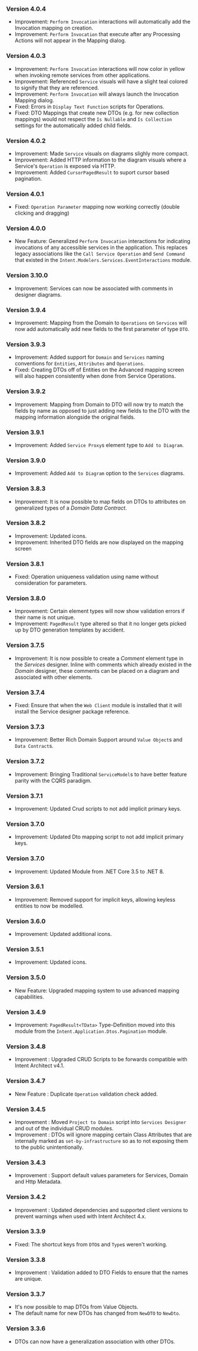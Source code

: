 ### Version 4.0.4

- Improvement: `Perform Invocation` interactions will automatically add the Invocation mapping on creation.
- Improvement: `Perform Invocation` that execute after any Processing Actions will not appear in the Mapping dialog. 

### Version 4.0.3

- Improvement: `Perform Invocation` interactions will now color in yellow when invoking remote services from other applications.
- Improvement: Referenced `Service` visuals will have a slight teal colored to signify that they are referenced.
- Improvement: `Perform Invocation` will always launch the Invocation Mapping dialog.
- Fixed: Errors in `Display Text Function` scripts for Operations.
- Fixed: DTO Mappings that create new DTOs (e.g. for new collection mappings) would not respect the `Is Nullable` and `Is Collection` settings for the automatically added child fields.

### Version 4.0.2

- Improvement: Made `Service` visuals on diagrams slighly more compact.
- Improvement: Added HTTP information to the diagram visuals where a Service's `Operation` is exposed via HTTP.
- Improvement: Added `CursorPagedResult` to suport cursor based pagination.

### Version 4.0.1

- Fixed: `Operation Parameter` mapping now working correctly (double clicking and dragging)

### Version 4.0.0

- New Feature: Generalized `Perform Invocation` interactions for indicating invocations of any accessible services in the application. This replaces legacy associations like the `Call Service Operation` and `Send Command` that existed in the `Intent.Modelers.Services.EventInteractions` module.

### Version 3.10.0

- Improvement: Services can now be associated with comments in designer diagrams.

### Version 3.9.4

- Improvement: Mapping from the Domain to `Operations` on `Services` will now add automatically add new fields to the first parameter of type `DTO`.

### Version 3.9.3

- Improvement: Added support for `Domain` and `Services` naming conventions for `Entities`, `Attributes` and `Operations`.
- Fixed: Creating DTOs off of Entities on the Advanced mapping screen will also happen consistently when done from Service Operations.

### Version 3.9.2

- Improvement: Mapping from Domain to DTO will now try to match the fields by name as opposed to just adding new fields to the DTO with the mapping information alongside the original fields.

### Version 3.9.1

- Improvement: Added `Service Proxy`s element type to `Add to Diagram`.


### Version 3.9.0

- Improvement: Added `Add to Diagram` option to the `Services` diagrams.

### Version 3.8.3

- Improvement: It is now possible to map fields on DTOs to attributes on generalized types of a _Domain Data Contract_.

### Version 3.8.2

- Improvement: Updated icons.
- Improvement: Inherited DTO fields are now displayed on the mapping screen

### Version 3.8.1

- Fixed: Operation uniqueness validation using name without consideration for parameters.

### Version 3.8.0

- Improvement: Certain element types will now show validation errors if their name is not unique.
- Improvement: `PagedResult` type altered so that it no longer gets picked up by DTO generation templates by accident.

### Version 3.7.5

- Improvement: It is now possible to create a _Comment_ element type in the _Services_ designer. Inline with comments which already existed in the _Domain_ designer, these comments can be placed on a diagram and associated with other elements.

### Version 3.7.4

- Fixed: Ensure that when the `Web Client` module is installed that it will install the Service designer package reference.

### Version 3.7.3

- Improvement: Better Rich Domain Support around `Value Object`s and `Data Contract`s.

### Version 3.7.2

- Improvement: Bringing Traditional `ServiceModel`s to have better feature parity with the CQRS paradigm.

### Version 3.7.1

- Improvement: Updated Crud scripts to not add implicit primary keys.

### Version 3.7.0

- Improvement: Updated Dto mapping script to not add implicit primary keys.

### Version 3.7.0

- Improvement: Updated Module from .NET Core 3.5 to .NET 8.

### Version 3.6.1

- Improvement: Removed support for implicit keys, allowing keyless entities to now be modelled.

### Version 3.6.0

- Improvement: Updated additional icons. 

### Version 3.5.1

- Improvement: Updated icons. 

### Version 3.5.0

- New Feature: Upgraded mapping system to use advanced mapping capabilities.

### Version 3.4.9

- Improvement: `PagedResult<TData>` Type-Definition moved into this module from the `Intent.Application.Dtos.Pagination` module.

### Version 3.4.8

- Improvement : Upgraded CRUD Scripts to be forwards compatible with Intent Architect v4.1.

### Version 3.4.7

- New Feature : Duplicate `Operation` validation check added.

### Version 3.4.5

- Improvement : Moved `Project to Domain` script into `Services Designer` and out of the individual CRUD modules.
- Improvement : DTOs will ignore mapping certain Class Attributes that are internally marked as `set-by-infrastructure` so as to not exposing them to the public unintentionally.

### Version 3.4.3

- Improvement : Support default values parameters for Services, Domain and Http Metadata.

### Version 3.4.2

- Improvement : Updated dependencies and supported client versions to prevent warnings when used with Intent Architect 4.x.

### Version 3.3.9

- Fixed: The shortcut keys from `DTO`s and `Type`s weren't working.

### Version 3.3.8

- Improvement : Validation added to DTO Fields to ensure that the names are unique.

### Version 3.3.7

- It's now possible to map DTOs from Value Objects.
- The default name for new DTOs has changed from `NewDTO` to `NewDto`.

### Version 3.3.6

- DTOs can now have a generalization association with other DTOs.
